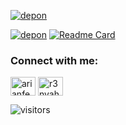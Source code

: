 
[![depon](https://github-readme-stats.vercel.app/api/top-langs/?username=r3nyah&layout=compact&theme=dark&show_icons=true&hide_border=true&text_color=fff&bg_color=151B23)](https://github.com/r3nyah)

[![depon](https://github-readme-stats.vercel.app/api?username=r3nyah&theme=dark&&show_icons=true&hide_border=true&text_color=fff&bg_color=151B23)](https://github.com/r3nyah)
[![Readme Card](https://github-readme-stats.vercel.app/api/pin/?username=r3nyah&repo=sigma-ciphers-cryptograms&theme=github_dark)](https://github.com/AkuraDiary/sigma-ciphers-cryptograms)

<h3 align="left">Connect with me:</h3>
<p align="left">
 <a href="https://www.linkedin.com/in/arianfebrian/" target="blank"><img align="center"
      src="https://raw.githubusercontent.com/rahuldkjain/github-profile-readme-generator/master/src/images/icons/Social/linked-in-alt.svg"
      alt="arianfebrian" height="30" width="40" /></a>
  <a href="https://www.instagram.com/r3nyahphelia" target="blank"><img align="center"
      src="https://raw.githubusercontent.com/rahuldkjain/github-profile-readme-generator/master/src/images/icons/Social/instagram.svg"
      alt="r3nyahphelia" height="30" width="40" /></a>
      </p>

![visitors](https://visitor-badge.glitch.me/badge?page_id=r3nyah)
<!---
ariannnnnnn/ariannnnnnn is a ✨ special ✨ repository because its `README.md` (this file) appears on your GitHub profile.
You can click the Preview link to take a look at your changes.
--->
